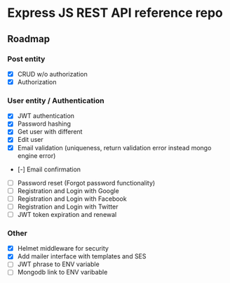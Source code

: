 # Express JS REST API reference repo

## Roadmap

### Post entity

* [x] CRUD w/o authorization
* [x] Authorization

### User entity / Authentication

* [x] JWT authentication
* [x] Password hashing
* [x] Get user with different
* [X] Edit user
* [X] Email validation (uniqueness, return validation error instead mongo engine error)
* [-] Email confirmation
* [ ] Password reset (Forgot password functionality)
* [ ] Registration and Login with Google
* [ ] Registration and Login with Facebook
* [ ] Registration and Login with Twitter
* [ ] JWT token expiration and renewal

### Other

* [X] Helmet middleware for security
* [X] Add mailer interface with templates and SES
* [ ] JWT phrase to ENV variable
* [ ] Mongodb link to ENV varibable

